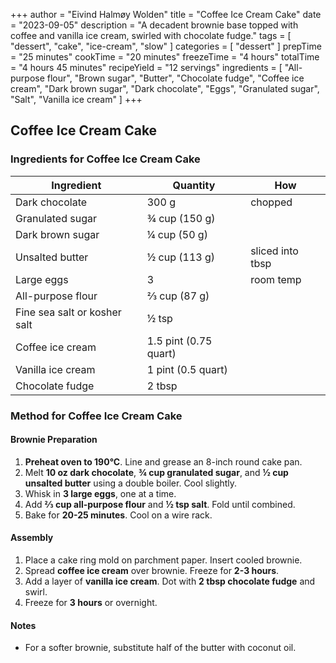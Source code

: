 +++
author = "Eivind Halmøy Wolden"
title = "Coffee Ice Cream Cake"
date = "2023-09-05"
description = "A decadent brownie base topped with coffee and vanilla ice cream, swirled with chocolate fudge."
tags = [
    "dessert",
    "cake",
    "ice-cream",
    "slow"
]
categories = [
    "dessert"
]
prepTime = "25 minutes"
cookTime = "20 minutes"
freezeTime = "4 hours"
totalTime = "4 hours 45 minutes"
recipeYield = "12 servings"
ingredients = [
    "All-purpose flour",
    "Brown sugar",
    "Butter",
    "Chocolate fudge",
    "Coffee ice cream",
    "Dark brown sugar",
    "Dark chocolate",
    "Eggs",
    "Granulated sugar",
    "Salt",
    "Vanilla ice cream"
]
+++

## Coffee Ice Cream Cake
### Ingredients for Coffee Ice Cream Cake
Ingredient | Quantity | How
---|---|---
Dark chocolate | 300 g | chopped
Granulated sugar | ¾ cup (150 g) |
Dark brown sugar | ¼ cup (50 g) | 
Unsalted butter | ½ cup (113 g) | sliced into tbsp
Large eggs | 3 | room temp
All-purpose flour | ⅔ cup (87 g) |
Fine sea salt or kosher salt | ½ tsp |
Coffee ice cream | 1.5 pint (0.75 quart) | 
Vanilla ice cream | 1 pint (0.5 quart) | 
Chocolate fudge | 2 tbsp | 

### Method for Coffee Ice Cream Cake
#### Brownie Preparation
1. **Preheat oven to 190°C**. Line and grease an 8-inch round cake pan.
2. Melt **10 oz dark chocolate**, **¾ cup granulated sugar**, and **½ cup unsalted butter** using a double boiler. Cool slightly.
3. Whisk in **3 large eggs**, one at a time.
4. Add **⅔ cup all-purpose flour** and **½ tsp salt**. Fold until combined.
5. Bake for **20-25 minutes**. Cool on a wire rack.

#### Assembly
1. Place a cake ring mold on parchment paper. Insert cooled brownie.
2. Spread **coffee ice cream** over brownie. Freeze for **2-3 hours**.
3. Add a layer of **vanilla ice cream**. Dot with **2 tbsp chocolate fudge** and swirl.
4. Freeze for **3 hours** or overnight.

#### Notes
- For a softer brownie, substitute half of the butter with coconut oil.
